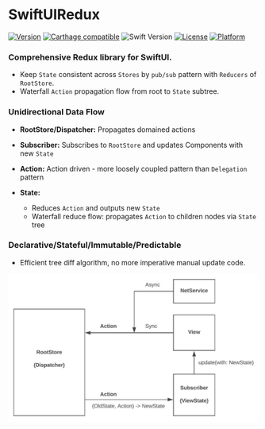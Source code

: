 # SwiftUIRedux

[![Version](https://img.shields.io/cocoapods/v/ReactiveListViewKit.svg?style=flat)](http://cocoapods.org/pods/ReactiveListViewKit)
[![Carthage compatible](https://img.shields.io/badge/Carthage-compatible-4BC51D.svg?style=flat)](https://github.com/Carthage/Carthage)
![Swift Version](https://img.shields.io/badge/swift-5.0-orange.svg)
[![License](https://img.shields.io/cocoapods/l/ReactiveListViewKit.svg?style=flat)](http://cocoapods.org/pods/ReactiveListViewKit)
[![Platform](https://img.shields.io/cocoapods/p/ReactiveListViewKit.svg?style=flat)](http://cocoapods.org/pods/ReactiveListViewKit)

### Comprehensive Redux library for SwiftUI.

 * Keep `State` consistent across `Stores` by `pub/sub` pattern with `Reducers` of `RootStore`.
 * Waterfall `Action` propagation flow from root to `State` subtree.
  
### Unidirectional Data Flow
 * **RootStore/Dispatcher:** Propagates domained actions 

 * **Subscriber:** Subscribes to `RootStore` and updates Components with new `State`

 * **Action:** Action driven - more loosely coupled pattern than `Delegation` pattern
    
 * **State:**
   * Reduces `Action` and outputs new `State`
   * Waterfall reduce flow: propagates `Action` to children nodes via `State` tree
 
### Declarative/Stateful/Immutable/Predictable
  * Efficient tree diff algorithm, no more imperative manual update code. 


  <img src="./Docs/Redux.jpeg">

